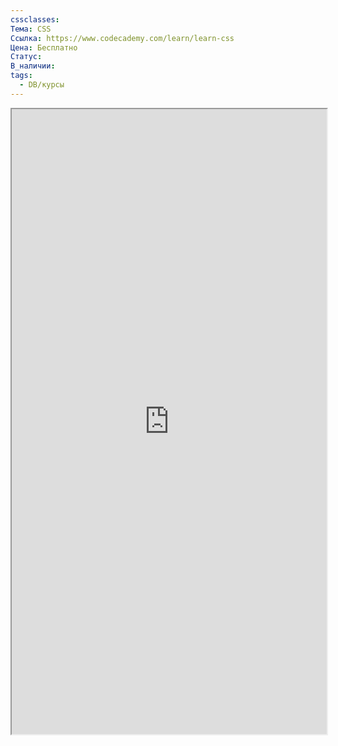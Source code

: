 ```yaml
---
cssclasses: 
Тема: CSS
Ссылка: https://www.codecademy.com/learn/learn-css
Цена: Бесплатно
Статус: 
В_наличии: 
tags:
  - DB/курсы
---
```


<iframe width="100%" height="1000" src="https://www.codecademy.com/learn/learn-css"></iframe>